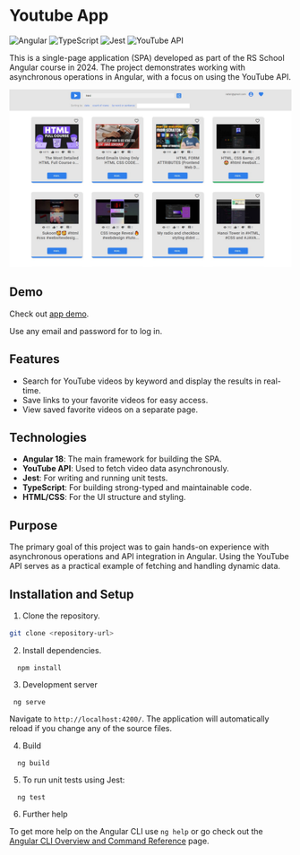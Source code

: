 # Youtube App

![Angular](https://img.shields.io/badge/Angular-18-red?style=flat-square&logo=angular)
![TypeScript](https://img.shields.io/badge/TypeScript-4.0-blue?style=flat-square&logo=typescript)
![Jest](https://img.shields.io/badge/Jest-27-brightgreen?style=flat-square&logo=jest)
![YouTube API](https://img.shields.io/badge/YouTube%20API-v3-red?style=flat-square&logo=youtube)

This is a single-page application (SPA) developed as part of the RS School Angular course in 2024. The project demonstrates working with asynchronous operations in Angular, with a focus on using the YouTube API.

![Screenshot of the app](youtube-app/src/assets/images/screen.jpg)

## Demo

Check out [app demo](https://nuttik.github.io/youtube-search/youtube-app/).

Use any email and password for to log in.

## Features

- Search for YouTube videos by keyword and display the results in real-time.
- Save links to your favorite videos for easy access.
- View saved favorite videos on a separate page.

## Technologies

- **Angular 18**: The main framework for building the SPA.
- **YouTube API**: Used to fetch video data asynchronously.
- **Jest**: For writing and running unit tests.
- **TypeScript**: For building strong-typed and maintainable code.
- **HTML/CSS**: For the UI structure and styling.

## Purpose

The primary goal of this project was to gain hands-on experience with asynchronous operations and API integration in Angular. Using the YouTube API serves as a practical example of fetching and handling dynamic data.

## Installation and Setup

1. Clone the repository.

```bash
git clone <repository-url>
```

2. Install dependencies.

```
  npm install
```

3.  Development server

```
 ng serve
```

Navigate to `http://localhost:4200/`. The application will automatically reload if you change any of the source files.

4. Build

```
  ng build
```

5. To run unit tests using Jest:

```
  ng test
```

6. Further help

To get more help on the Angular CLI use `ng help` or go check out the [Angular CLI Overview and Command Reference](https://angular.dev/tools/cli) page.
